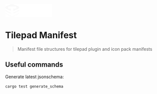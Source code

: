 <img src="https://github.com/TilePad/tilepad-desktop/raw/main/assets/tilepad-logo.svg" width="150px">

# Tilepad Manifest

> Manifest file structures for tilepad plugin and icon pack manifests

## Useful commands

Generate latest jsonschema:

```sh
cargo test generate_schema
```
